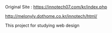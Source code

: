 Original Site : https://innotech07.com/kr/index.php


http://melonyly.dothome.co.kr/innotech/html/

This project for studying web design
